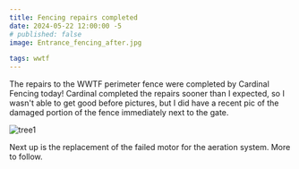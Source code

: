 ```yaml
---
title: Fencing repairs completed
date: 2024-05-22 12:00:00 -5
# published: false
image: Entrance_fencing_after.jpg

tags: wwtf
---
```

The repairs to the WWTF perimeter fence were completed by Cardinal Fencing today!  Cardinal completed the repairs sooner than I expected, so I wasn't able to get good before pictures, but I did have a recent pic of the damaged portion of the fence immediately next to the gate.
<!-- excerpt -->

<img src="{{image}}" alt="tree1">

Next up is the replacement of the failed motor for the aeration system.  More to follow.
